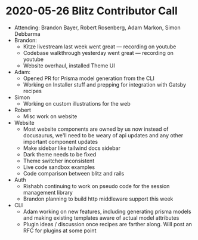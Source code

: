 # 2020-05-26 Blitz Contributor Call 

- Attending: Brandon Bayer, Robert Rosenberg, Adam Markon, Simon Debbarma
- Brandon:
  - Kitze livestream last week went great — recording on youtube
  - Codebase walkthrough yesterday went great — recording on youtube
  - Website overhaul, installed Theme UI
- Adam:
  - Opened PR for Prisma model generation from the CLI
  - Working on Installer stuff and prepping for integration with Gatsby recipes
- Simon
  - Working on custom illustrations for the web
- Robert
  - Misc work on website
- Website
  - Most website components are owned by us now instead of docusaurus, we&#39;ll need to be weary of api updates and any other important component updates
  - Make sidebar like tailwind docs sidebar
  - Dark theme needs to be fixed
  - Theme switcher inconsistent
  - Live code sandbox examples
  - Code comparison between blitz and rails
- Auth
  - Rishabh continuing to work on pseudo code for the session management library
  - Brandon planning to build http middleware support this week
- CLI
  - Adam working on new features, including generating prisma models and making existing templates aware of actual model attributes
  - Plugin ideas / discussion once recipes are farther along. Will post an RFC for plugins at some point

